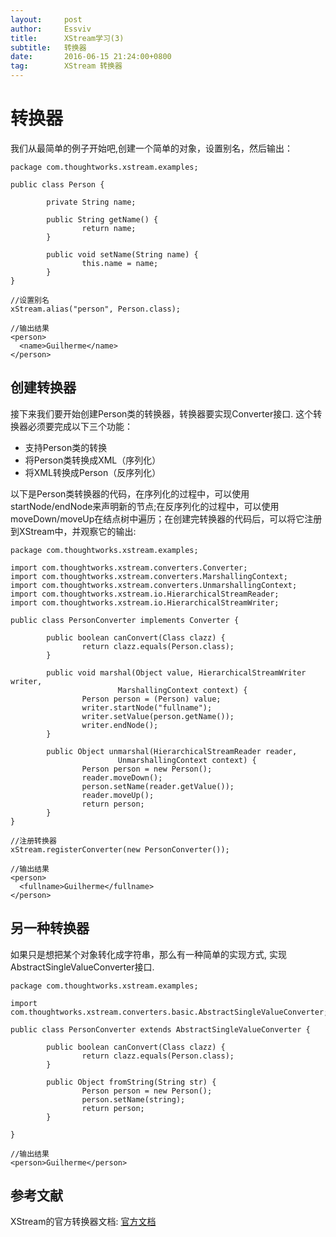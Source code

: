 ```yaml
---
layout:		post
author:		Essviv
title:		XStream学习(3)
subtitle:	转换器
date:		2016-06-15 21:24:00+0800
tag:		XStream 转换器
---
```


# 转换器

我们从最简单的例子开始吧,创建一个简单的对象，设置别名，然后输出：

```
package com.thoughtworks.xstream.examples;

public class Person {

        private String name;

        public String getName() {
                return name;
        }

        public void setName(String name) {
                this.name = name;
        }
}

//设置别名
xStream.alias("person", Person.class);

//输出结果
<person>
  <name>Guilherme</name>
</person>
```

## 创建转换器

接下来我们要开始创建Person类的转换器，转换器要实现Converter接口. 这个转换器必须要完成以下三个功能：

* 支持Person类的转换
* 将Person类转换成XML（序列化）
* 将XML转换成Person（反序列化）

以下是Person类转换器的代码，在序列化的过程中，可以使用startNode/endNode来声明新的节点;在反序列化的过程中，可以使用moveDown/moveUp在结点树中遍历；在创建完转换器的代码后，可以将它注册到XStream中，并观察它的输出: 

```
package com.thoughtworks.xstream.examples;

import com.thoughtworks.xstream.converters.Converter;
import com.thoughtworks.xstream.converters.MarshallingContext;
import com.thoughtworks.xstream.converters.UnmarshallingContext;
import com.thoughtworks.xstream.io.HierarchicalStreamReader;
import com.thoughtworks.xstream.io.HierarchicalStreamWriter;

public class PersonConverter implements Converter {

        public boolean canConvert(Class clazz) {
                return clazz.equals(Person.class);
        }

        public void marshal(Object value, HierarchicalStreamWriter writer,
                        MarshallingContext context) {
                Person person = (Person) value;
                writer.startNode("fullname");
                writer.setValue(person.getName());
                writer.endNode();
        }

        public Object unmarshal(HierarchicalStreamReader reader,
                        UnmarshallingContext context) {
                Person person = new Person();
                reader.moveDown();
                person.setName(reader.getValue());
                reader.moveUp();
                return person;
        }
}

//注册转换器
xStream.registerConverter(new PersonConverter());

//输出结果
<person>
  <fullname>Guilherme</fullname>
</person>
```

## 另一种转换器

如果只是想把某个对象转化成字符串，那么有一种简单的实现方式, 实现AbstractSingleValueConverter接口. 

```
package com.thoughtworks.xstream.examples;

import com.thoughtworks.xstream.converters.basic.AbstractSingleValueConverter;

public class PersonConverter extends AbstractSingleValueConverter {

        public boolean canConvert(Class clazz) {
                return clazz.equals(Person.class);
        }

        public Object fromString(String str) {
                Person person = new Person();
                person.setName(string);
                return person;
        }

}

//输出结果
<person>Guilherme</person>
```

## 参考文献
XStream的官方转换器文档: [官方文档](http://x-stream.github.io/converter-tutorial.html)